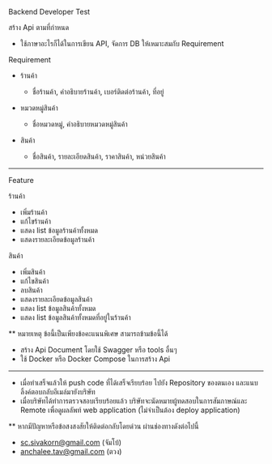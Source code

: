 Backend Developer Test

สร้าง Api ตามที่กำหนด

- ใช้ภาษาอะไรก็ได้ในการเขียน API, จัดการ DB ให้เหมาะสมกับ Requirement

Requirement
- ร้านค้า
    - ชื่อร้านค้า, คำอธิบายร้านค้า, เบอร์ติดต่อร้านค้า, ที่อยู่

- หมวดหมู่สินค้า
    - ชื่อหมวดหมู่, คำอธิบายหมวดหมู่สินค้า

- สินค้า
    - ชื่อสินค้า, รายละเอียดสินค้า, ราคาสินค้า, หน่วยสินค้า

***
Feature

ร้านค้า
- เพิ่มร้านค้า
- แก้ไขร้านค้า
- แสดง list ข้อมูลร้านค้าทั้งหมด
- แสดงรายละเอียดข้อมูลร้านค้า

สินค้า
- เพิ่มสินค้า
- แก้ไขสินค้า
- ลบสินค้า
- แสดงรายละเอียดข้อมูลสินค้า
- แสดง list ข้อมูลสินค้าทั้งหมด
- แสดง list ข้อมูลสินค้าทั้งหมดที่อยู่ในร้านค้า

** หมายเหตุ ข้อนี้เป็นเพียงข้อคะแนนพิเศษ สามารถข้ามข้อนี้ได้
- สร้าง Api Document โดยใช้ Swagger หรือ tools อื่นๆ
- ใช้ Docker หรือ Docker Compose ในการสร้าง Api

***
- เมื่อทำเสร็จแล้วให้ push code ที่ได้เสร็จเรียบร้อย ไปยัง Repository ของตนเอง และแนบลิ้งค์ตอบกลับอีเมล์มายังบริษัท
- เมื่อบริษัทได้ทำการตรวจสอบเรียบร้อยแล้ว บริษัทจะนัดหมายผู้ทดสอบในการสัมภาษณ์และ Remote เพื่อดูผลลัพท์ web application (ไม่จำเป็นต้อง deploy application)

** หากมีปัญหาหรือข้อสงสงสัยให้ติดต่อกลับโดยด่วน ผ่านช่องทางดังต่อไปนี้
- sc.sivakorn@gmail.com (จัมโบ้)
- anchalee.tav@gmail.com (ตวง)
